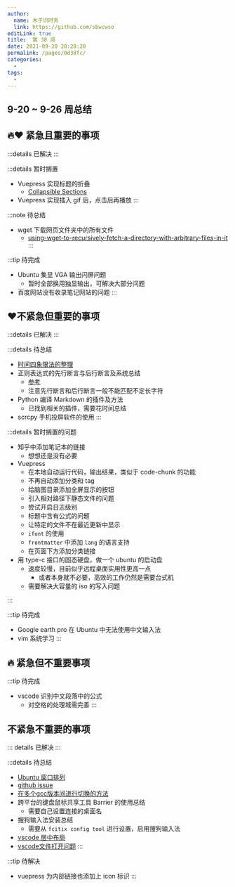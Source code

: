 ```yaml
---
author: 
  name: 木子识时务
  link: https://github.com/sbwcwso
editLink: true
title:  第 38 周
date: 2021-09-20 20:28:20
permalink: /pages/0d38fc/
categories: 
  - 
tags: 
  - 
---
```


## 9-20 ~ 9-26 周总结

## 🔥❤️ 紧急且重要的事项

:::details 已解决
:::

<!-- #region -->

:::details 暂时搁置
* Vuepress 实现标题的折叠
  * [Collapsible Sections](https://inclusive-components.design/collapsible-sections/)
* Vuepress 实现插入 gif 后，点击后再播放
:::
<!-- #endregion -->

:::note 待总结
* wget 下载网页文件夹中的所有文件
  * [using-wget-to-recursively-fetch-a-directory-with-arbitrary-files-in-it](https://stackoverflow.com/a/273776/11152760)
:::

:::tip 待完成
* Ubuntu 集显 VGA 输出闪屏问题
  * 暂时全部换用独显输出，可解决大部分问题
* 百度网站没有收录笔记网站的问题
:::

## ❤️不紧急但重要的事项

:::details 已解决
:::

<!-- #region -->
:::details 待总结
* [时间四象限法的整理](https://zh.wikipedia.org/zh-cn/%E6%97%B6%E9%97%B4%E7%AE%A1%E7%90%86)
* 正则表达式的先行断言与后行断言及系统总结
  * [参考](https://www.runoob.com/w3cnote/reg-lookahead-lookbehind.html)
  * 注意先行断言和后行断言一般不能匹配不定长字符
* Python 编译 Markdown 的插件及方法
  * 已找到相关的插件，需要花时间总结
* scrcpy 手机投屏软件的使用
:::


:::details 暂时搁置的问题
* 知乎中添加笔记本的链接
  * 想想还是没有必要
* Vuepress
  * 在本地自动运行代码，输出结果，类似于 code-chunk 的功能
  * 不再自动添加分类和 tag
  * 给脑图目录添加全屏显示的按钮
  * 引入相对路径下静态文件的问题
  * 尝试开启日志级别
  * 标题中含有公式的问题
  * 让特定的文件不在最近更新中显示
  * `ifont` 的使用
  * `frontmatter` 中添加 `lang` 的语言支持
  * 在页面下方添加分类链接
* 用 type-c 接口的固态硬盘，做一个 ubuntu 的启动盘
  * 速度较慢，目前似乎远程桌面实用性更高一点
    * 或者本身就不必要，高效的工作仍然是需要台式机
  * 需要解决大容量的 iso 的写入问题

:::
<!-- #endregion -->


:::tip 待完成
* Google earth pro 在 Ubuntu 中无法使用中文输入法
* vim 系统学习
:::

## 🔥 紧急但不重要事项

:::tip 待完成
* vscode 识别中文段落中的公式
  * 对空格的处理城需完善
:::

## 不紧急不重要的事项

::: details 已解决
:::

<!-- #region -->
:::details 待总结
* [Ubuntu 窗口排列](https://extensions.gnome.org/extension/1723/wintile-windows-10-window-tiling-for-gnome/)
* [github issue](https://github.com/marlonrichert/zsh-autocomplete/discussions/240)
* [在多个gcc版本间进行切换的方法](https://linuxconfig.org/how-to-switch-between-multiple-gcc-and-g-compiler-versions-on-ubuntu-20-04-lts-focal-fossa)
* 跨平台的键盘鼠标共享工具 Barrier 的使用总结
  * 需要自己设置连接的桌面名  
* 搜狗输入法安装总结
  * 需要从 `fcitix config tool` 进行设置，启用搜狗输入法
* [vscode 居中布局](https://jingyan.baidu.com/article/9158e0006e04d8e3541228f3.html)
* [vscode文件打开问题](https://blog.csdn.net/qq_22551385/article/details/82287502)
:::
<!-- #endregion -->

:::tip 待解决
* vuepress 为内部链接也添加上 icon 标识
:::
